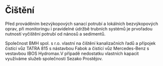 Čištění
=======

Před prováděním bezvýkopových sanací potrubí a lokálních bezvýkopových oprav, při monitoringu i pravidelné údržbě trubních systémů je prvořadou nutností vyčištění potrubí od nánosů a sedimentů.

Společnost BMH spol. s r.o. vlastní na čištění kanalizačních řadů a přípojek čistící vůz TATRA 815 s nástavbou Fabok a čistící vůz Mercedes-Benz s vestavbou IBOS Hydromax.V případě nedostatku vlastních kapacit využíváme služeb společnosti Sezako Prostějov.